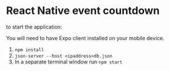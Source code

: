 # React Native event countdown

to start the application:

You will need to have Expo client installed on your mobile device.

1. `npm install`
2. `json-server --host <ipaddress>db.json`
3. In a separate terminal window run `npm start`